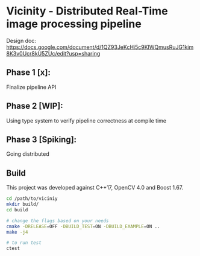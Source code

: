 # Vicinity - Distributed Real-Time image processing pipeline

Design doc: https://docs.google.com/document/d/1QZ93JeKcHi5c9KIWQmusRuJG1kim8K3v0Ucr8kU5ZUc/edit?usp=sharing

## Phase 1 [x]:
Finalize pipeline API

## Phase 2 [WIP]:
Using type system to verify pipeline correctness at compile time

## Phase 3 [Spiking]:
Going distributed


## Build

This project was developed against C++17, OpenCV 4.0 and Boost 1.67.

``` bash
cd /path/to/viciniy
mkdir build/
cd build

# change the flags based on your needs
cmake -DRELEASE=OFF -DBUILD_TEST=ON -DBUILD_EXAMPLE=ON ..
make -j4

# to run test 
ctest
```
